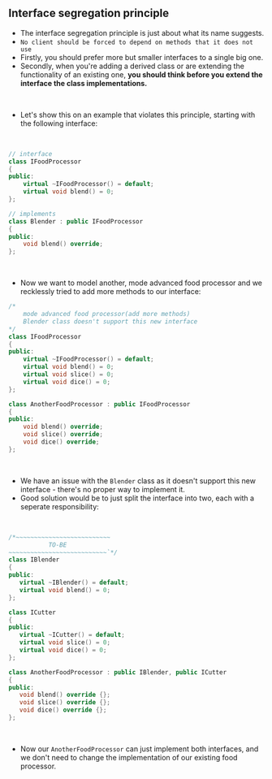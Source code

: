 ## Interface segregation principle

* The interface segregation principle is just about what its name suggests.
* `No client should be forced to depend on methods that it does not use`
* Firstly, you should prefer more but smaller interfaces to a single big one.
* Secondly, when you're adding a derived class or are extending the functionality of an existing one, __you should think before you extend the interface the class implementations.__

</br>

* Let's show this on an example that violates this principle, starting with the following interface:

</br>

``` c++
// interface
class IFoodProcessor
{
public:
    virtual ~IFoodProcessor() = default;
    virtual void blend() = 0;
};

// implements
class Blender : public IFoodProcessor
{
public:
    void blend() override;
};
```

</br>

* Now we want to model another, mode advanced food processor and we recklessly tried to add more methods to our interface:

``` c++
/*  
    mode advanced food processor(add more methods) 
    Blender class doesn't support this new interface
*/
class IFoodProcessor
{
public:
    virtual ~IFoodProcessor() = default;
    virtual void blend() = 0;
    virtual void slice() = 0;
    virtual void dice() = 0;
};

class AnotherFoodProcessor : public IFoodProcessor 
{
public:
    void blend() override;
    void slice() override;
    void dice() override;
};
```
</br>

* We have an issue with the `Blender` class as it doesn't support this new interface - there's no proper way to implement it.
* Good solution would be to just split the interface into two, each with a seperate responsibility:

</br>

 ``` c++
/*~~~~~~~~~~~~~~~~~~~~~~~~~~
            TO-BE
~~~~~~~~~~~~~~~~~~~~~~~~~~~`*/
class IBlender 
{
public:
    virtual ~IBlender() = default;
    virtual void blend() = 0;
};

class ICutter
{
public:
    virtual ~ICutter() = default;
    virtual void slice() = 0;
    virtual void dice() = 0;
};

class AnotherFoodProcessor : public IBlender, public ICutter
{
public:
    void blend() override {};
    void slice() override {};
    void dice() override {};
};
```

</br>

* Now our `AnotherFoodProcessor` can just implement both interfaces, and we don't need to change the implementation of our existing food processor.